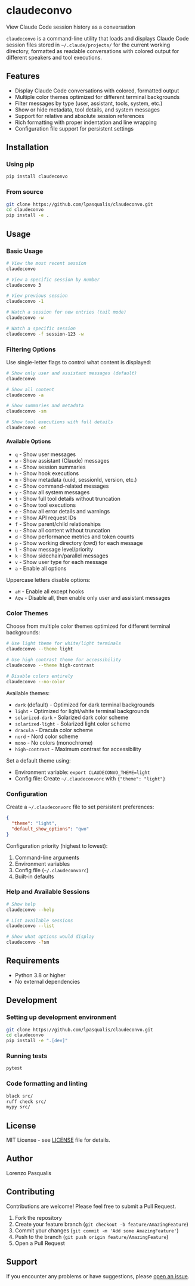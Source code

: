 # claudeconvo

View Claude Code session history as a conversation

`claudeconvo` is a command-line utility that loads and displays Claude Code session files stored in `~/.claude/projects/` for the current working directory, formatted as readable conversations with colored output for different speakers and tool executions.

## Features

- Display Claude Code conversations with colored, formatted output
- Multiple color themes optimized for different terminal backgrounds
- Filter messages by type (user, assistant, tools, system, etc.)
- Show or hide metadata, tool details, and system messages
- Support for relative and absolute session references
- Rich formatting with proper indentation and line wrapping
- Configuration file support for persistent settings

## Installation

### Using pip

```bash
pip install claudeconvo
```

### From source

```bash
git clone https://github.com/lpasqualis/claudeconvo.git
cd claudeconvo
pip install -e .
```

## Usage

### Basic Usage

```bash
# View the most recent session
claudeconvo

# View a specific session by number
claudeconvo 3

# View previous session
claudeconvo -1

# Watch a session for new entries (tail mode)
claudeconvo -w

# Watch a specific session
claudeconvo -f session-123 -w
```

### Filtering Options

Use single-letter flags to control what content is displayed:

```bash
# Show only user and assistant messages (default)
claudeconvo

# Show all content
claudeconvo -a

# Show summaries and metadata
claudeconvo -sm

# Show tool executions with full details
claudeconvo -ot
```

#### Available Options

- `q` - Show user messages
- `w` - Show assistant (Claude) messages
- `s` - Show session summaries
- `h` - Show hook executions
- `m` - Show metadata (uuid, sessionId, version, etc.)
- `c` - Show command-related messages
- `y` - Show all system messages
- `t` - Show full tool details without truncation
- `o` - Show tool executions
- `e` - Show all error details and warnings
- `r` - Show API request IDs
- `f` - Show parent/child relationships
- `u` - Show all content without truncation
- `d` - Show performance metrics and token counts
- `p` - Show working directory (cwd) for each message
- `l` - Show message level/priority
- `k` - Show sidechain/parallel messages
- `v` - Show user type for each message
- `a` - Enable all options

Uppercase letters disable options:
- `aH` - Enable all except hooks
- `Aqw` - Disable all, then enable only user and assistant messages

### Color Themes

Choose from multiple color themes optimized for different terminal backgrounds:

```bash
# Use light theme for white/light terminals
claudeconvo --theme light

# Use high contrast theme for accessibility
claudeconvo --theme high-contrast

# Disable colors entirely
claudeconvo --no-color
```

Available themes:
- `dark` (default) - Optimized for dark terminal backgrounds
- `light` - Optimized for light/white terminal backgrounds  
- `solarized-dark` - Solarized dark color scheme
- `solarized-light` - Solarized light color scheme
- `dracula` - Dracula color scheme
- `nord` - Nord color scheme
- `mono` - No colors (monochrome)
- `high-contrast` - Maximum contrast for accessibility

Set a default theme using:
- Environment variable: `export CLAUDECONVO_THEME=light`
- Config file: Create `~/.claudeconvorc` with `{"theme": "light"}`

### Configuration

Create a `~/.claudeconvorc` file to set persistent preferences:

```json
{
  "theme": "light",
  "default_show_options": "qwo"
}
```

Configuration priority (highest to lowest):
1. Command-line arguments
2. Environment variables
3. Config file (`~/.claudeconvorc`)
4. Built-in defaults

### Help and Available Sessions

```bash
# Show help
claudeconvo --help

# List available sessions
claudeconvo --list

# Show what options would display
claudeconvo -?sm
```

## Requirements

- Python 3.8 or higher
- No external dependencies

## Development

### Setting up development environment

```bash
git clone https://github.com/lpasqualis/claudeconvo.git
cd claudeconvo
pip install -e ".[dev]"
```

### Running tests

```bash
pytest
```

### Code formatting and linting

```bash
black src/
ruff check src/
mypy src/
```

## License

MIT License - see [LICENSE](LICENSE) file for details.

## Author

Lorenzo Pasqualis

## Contributing

Contributions are welcome! Please feel free to submit a Pull Request.

1. Fork the repository
2. Create your feature branch (`git checkout -b feature/AmazingFeature`)
3. Commit your changes (`git commit -m 'Add some AmazingFeature'`)
4. Push to the branch (`git push origin feature/AmazingFeature`)
5. Open a Pull Request

## Support

If you encounter any problems or have suggestions, please [open an issue](https://github.com/lpasqualis/claudeconvo/issues).